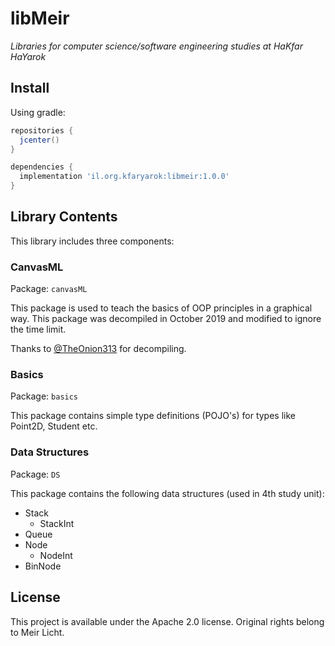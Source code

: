 # libMeir
_Libraries for computer science/software engineering studies at HaKfar HaYarok_

## Install
Using gradle:

```gradle
repositories {
  jcenter()
}

dependencies {
  implementation 'il.org.kfaryarok:libmeir:1.0.0'
}
```

## Library Contents
This library includes three components:

### CanvasML
Package: `canvasML`

This package is used to teach the basics of OOP principles in a graphical way.
This package was decompiled in October 2019 and modified to ignore the time limit.

Thanks to [@TheOnion313](https://github.com/TheOnion313) for decompiling.

### Basics
Package: `basics`

This package contains simple type definitions (POJO's) for types like Point2D, Student etc.

### Data Structures
Package: `DS`

This package contains the following data structures (used in 4th study unit):

* Stack
    * StackInt
* Queue
* Node
    * NodeInt
* BinNode

## License
This project is available under the Apache 2.0 license. Original rights belong to Meir Licht.
